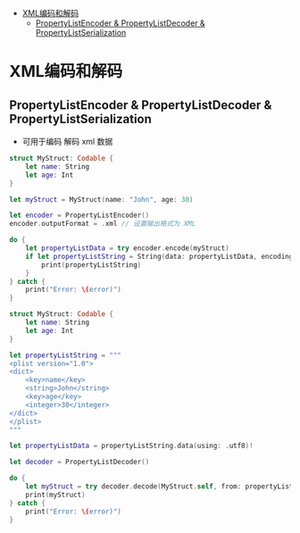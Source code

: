 
<!-- @import "[TOC]" {cmd="toc" depthFrom=1 depthTo=6 orderedList=false} -->

<!-- code_chunk_output -->

- [XML编码和解码](#xml编码和解码)
  - [PropertyListEncoder & PropertyListDecoder & PropertyListSerialization](#propertylistencoder--propertylistdecoder--propertylistserialization)

<!-- /code_chunk_output -->
# XML编码和解码

## PropertyListEncoder & PropertyListDecoder & PropertyListSerialization

- 可用于编码 解码 xml 数据

```swift
struct MyStruct: Codable {
    let name: String
    let age: Int
}

let myStruct = MyStruct(name: "John", age: 30)

let encoder = PropertyListEncoder()
encoder.outputFormat = .xml // 设置输出格式为 XML

do {
    let propertyListData = try encoder.encode(myStruct)
    if let propertyListString = String(data: propertyListData, encoding: .utf8) {
        print(propertyListString)
    }
} catch {
    print("Error: \(error)")
}
```

```swift
struct MyStruct: Codable {
    let name: String
    let age: Int
}

let propertyListString = """
<plist version="1.0">
<dict>
    <key>name</key>
    <string>John</string>
    <key>age</key>
    <integer>30</integer>
</dict>
</plist>
"""

let propertyListData = propertyListString.data(using: .utf8)!

let decoder = PropertyListDecoder()

do {
    let myStruct = try decoder.decode(MyStruct.self, from: propertyListData)
    print(myStruct)
} catch {
    print("Error: \(error)")
}
```

